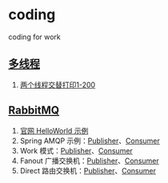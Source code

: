 # coding
coding for work

## [多线程](./thread/README.md)
1. [两个线程交替打印1-200](./thread/src/main/java/club/zhengxiang/coding/thread/Thread1.java)

## [RabbitMQ](./rabbitmq/README.md)
1. [官网 HelloWorld 示例](./rabbitmq/src/main/java/club/zhengxiang/coding/rabbitmq/helloworld/)
2. Spring AMQP 示例：[Publisher](./rabbitmq/springamqp-publisher)、[Consumer](./rabbitmq/springamqp-consumer)
3. Work 模式：[Publisher](./rabbitmq/work-publisher)、[Consumer](./rabbitmq/work-consumer)
4. Fanout 广播交换机：[Publisher](./rabbitmq/fanout-publisher)、[Consumer](./rabbitmq/fanout-consumer)
5. Direct 路由交换机：[Publisher](./rabbitmq/direct-publisher)、[Consumer](./rabbitmq/direct-consumer)
